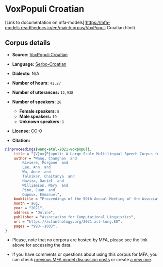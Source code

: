
# VoxPopuli Croatian

[Link to documentation on mfa-models](https://mfa-models.readthedocs.io/en/main/corpus/VoxPopuli Croatian.html)

## Corpus details

- **Source:** [VoxPopuli Croatian](https://github.com/facebookresearch/voxpopuli)
- **Language:** [Serbo-Croatian](https://en.wikipedia.org/wiki/Serbo-Croatian)
- **Dialects:** N/A
- **Number of hours:** `41.27`
- **Number of utterances:** `12,938`
- **Number of speakers:** `28`
  - **Female speakers:** `8`
  - **Male speakers:** `19`
  - **Unknown speakers:** `1`
- **License:** [CC-0](https://creativecommons.org/publicdomain/zero/1.0/)

- **Citation:**
```bibtex
@inproceedings{wang-etal-2021-voxpopuli,
	title = "{V}ox{P}opuli: A Large-Scale Multilingual Speech Corpus for Representation Learning, Semi-Supervised Learning and Interpretation",
	author = "Wang, Changhan  and
		Riviere, Morgane  and
		Lee, Ann  and
		Wu, Anne  and
		Talnikar, Chaitanya  and
		Haziza, Daniel  and
		Williamson, Mary  and
		Pino, Juan  and
		Dupoux, Emmanuel",
	booktitle = "Proceedings of the 59th Annual Meeting of the Association for Computational Linguistics and the 11th International Joint Conference on Natural Language Processing (Volume 1: Long Papers)",
	month = aug,
	year = "2021",
	address = "Online",
	publisher = "Association for Computational Linguistics",
	url = "https://aclanthology.org/2021.acl-long.80",
	pages = "993--1003",
}
```

- Please, note that no corpora are hosted by MFA, please see the link above for accessing the data.

- If you have comments or questions about using this corpus for MFA, you can check [previous MFA model discussion posts](https://github.com/MontrealCorpusTools/mfa-models/discussions?discussions_q=VoxPopuli+Croatian) or create [a new one](https://github.com/MontrealCorpusTools/mfa-models/discussions/new).
